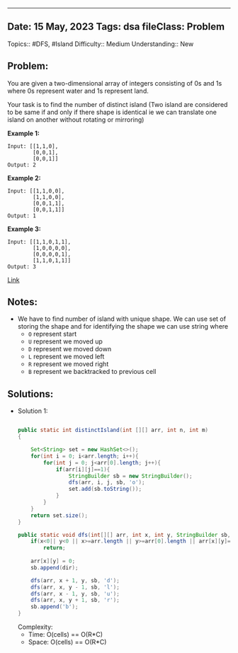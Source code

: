 
---
Date: 15 May, 2023
Tags: dsa
fileClass: Problem
---
Topics:: #DFS, #Island
Difficulty::  Medium
Understanding:: New
## Problem: 
 You are given a two-dimensional array of integers consisting of 0s and 1s where 0s represent water and 1s represent land.

Your task is to find the number of distinct island (Two island are considered to be same if and only if there shape is identical ie we can translate one island on another without rotating or mirroring)

**Example 1:**

	Input: [[1,1,0],
			[0,0,1],
			[0,0,1]]
	Output: 2

**Example 2:**

	Input: [[1,1,0,0],
			[1,1,0,0],
			[0,0,1,1],
			[0,0,1,1]]
	Output: 1

**Example 3:**

	Input: [[1,1,0,1,1],
			[1,0,0,0,0],
			[0,0,0,0,1],
			[1,1,0,1,1]]
	Output: 3

[Link]( https://www.codingninjas.com/codestudio/problems/distinct-island_630460)

## Notes: 
- We have to find number of island with unique shape. We can use set of storing the shape and for identifying the shape we can use string where 
	- `O` represent start
	- `U` represent we moved up
	- `D` represent we moved down
	- `L` represent we moved left
	- `R` represent we moved right
	- `B` represent we backtracked to previous cell

## Solutions: 

- Solution 1: 
	```java
	
	public static int distinctIsland(int [][] arr, int n, int m) 
	{

		Set<String> set = new HashSet<>();
		for(int i = 0; i<arr.length; i++){
			for(int j = 0; j<arr[0].length; j++){
				if(arr[i][j]==1){
					StringBuilder sb = new StringBuilder();
					dfs(arr, i, j, sb, 'o');
					set.add(sb.toString());
				}
			}
		}
		return set.size();
	}

	public static void dfs(int[][] arr, int x, int y, StringBuilder sb, char dir){
		if(x<0|| y<0 || x>=arr.length || y>=arr[0].length || arr[x][y]==0)
			return;
		
		arr[x][y] = 0;
		sb.append(dir);

		dfs(arr, x + 1, y, sb, 'd');
		dfs(arr, x, y - 1, sb, 'l');
		dfs(arr, x - 1, y, sb, 'u');
		dfs(arr, x, y + 1, sb, 'r');
		sb.append('b');
	}
	
	```
	Complexity: 
	- Time: O(cells) == O(R\*C)
	- Space: O(cells)  == O(R\*C)

